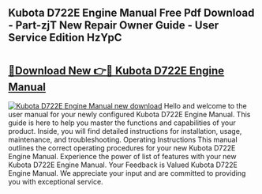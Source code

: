 ## Kubota D722E Engine Manual Free Pdf Download - Part-zjT New Repair Owner Guide - User Service Edition HzYpC

# <h2><a href="http://bc91090.oget.top/?id=Kubota+D722E+Engine+Manual">🔗Download New 👉🔴 Kubota D722E Engine Manual</a></h2>

[![Kubota D722E Engine Manual new download](https://i.imgur.com/5g1atiW.png)](http://bc91090.oget.top/?id=Kubota+D722E+Engine+Manual)
Hello and welcome to the user manual for your newly configured Kubota D722E Engine Manual. This guide is here to help you master the functions and capabilities of your product. Inside, you will find detailed instructions for installation, usage, maintenance, and troubleshooting. Operating Instructions This manual outlines the correct operating procedures for your new Kubota D722E Engine Manual. Experience the power of list of features with your new Kubota D722E Engine Manual. Your Feedback is Valued Kubota D722E Engine Manual. We appreciate your input and are committed to providing you with exceptional service.
